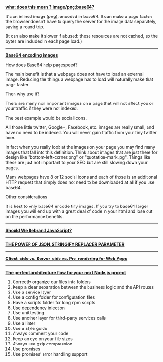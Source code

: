 **[what does this mean ? image/png;base64? ](https://stackoverflow.com/questions/5242319/what-does-this-mean-image-pngbase64)**

It's an inlined image (png), encoded in base64. It can make a page faster: the browser doesn't have to query the server for the image data separately, saving a round trip.

(It can also make it slower if abused: these resources are not cached, so the bytes are included in each page load.)

---

**[Base64 encoding images](https://varvy.com/pagespeed/base64-images.html)**

How does Base64 help pagespeed?

The main benefit is that a webpage does not have to load an external image. Reducing the things a webpage has to load will naturally make that page faster.

Then why use it?

There are many non important images on a page that will not affect you or your traffic if they were not indexed.

The best example would be social icons.

All those little twitter, Google+, Facebook, etc. images are really small, and have no need to be indexed. You will never gain traffic from your tiny twitter icon.

In fact when you really look at the images on your page you may find many images that fall into this definition. Think about images that are just there for design like "bottom-left-corner.png" or "quotation-mark.jpg". Things like these are just not important to your SEO but are still slowing down your pages.

Many webpages have 8 or 12 social icons and each of those is an additional HTTP request that simply does not need to be downloaded at all if you use base64.

Other considerations

It is best to only base64 encode tiny images. If you try to base64 larger images you will end up with a great deal of code in your html and lose out on the performance benefits.

---

**[Should We Rebrand JavaScript?](https://kieranpotts.com/rebranding-javascript/)**

---

**[THE POWER OF JSON.STRINGIFY REPLACER PARAMETER](https://pawelgrzybek.com/til-the-power-of-json-stringify-replacer-parameter/)**

---

**[Client-side vs. Server-side vs. Pre-rendering for Web Apps](https://www.toptal.com/front-end/client-side-vs-server-side-pre-rendering)**

---

**[The perfect architecture flow for your next Node.js project](https://blog.logrocket.com/the-perfect-architecture-flow-for-your-next-node-js-project/)**

1. Correctly organize our files into folders
2. Keep a clear separation between the business logic and the API routes
3. Use a service layer
4. Use a config folder for configuration files
5. Have a scripts folder for long npm scripts
6. Use dependency injection
7. Use unit testing
8. Use another layer for third-party services calls
9. Use a linter
10. Use a style guide
11. Always comment your code
12. Keep an eye on your file sizes
13. Always use gzip compression
14. Use promises
15. Use promises’ error handling support

